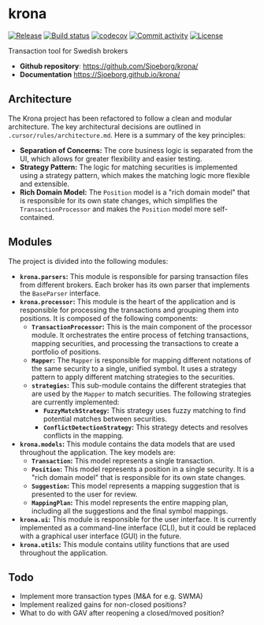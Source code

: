 # krona

[![Release](https://img.shields.io/github/v/release/Sjoeborg/krona)](https://img.shields.io/github/v/release/Sjoeborg/krona)
[![Build status](https://img.shields.io/github/actions/workflow/status/Sjoeborg/krona/master.yml?branch=master)](https://github.com/Sjoeborg/krona/actions/workflows/master.yml?query=branch%3Amaster)
[![codecov](https://codecov.io/gh/Sjoeborg/krona/branch/main/graph/badge.svg)](https://codecov.io/gh/Sjoeborg/krona)
[![Commit activity](https://img.shields.io/github/commit-activity/m/Sjoeborg/krona)](https://img.shields.io/github/commit-activity/m/Sjoeborg/krona)
[![License](https://img.shields.io/github/license/Sjoeborg/krona)](https://img.shields.io/github/license/Sjoeborg/krona)

Transaction tool for Swedish brokers

- **Github repository**: <https://github.com/Sjoeborg/krona/>
- **Documentation** <https://Sjoeborg.github.io/krona/>

## Architecture

The Krona project has been refactored to follow a clean and modular architecture. The key architectural decisions are outlined in `.cursor/rules/architecture.md`. Here is a summary of the key principles:

*   **Separation of Concerns:** The core business logic is separated from the UI, which allows for greater flexibility and easier testing.
*   **Strategy Pattern:** The logic for matching securities is implemented using a strategy pattern, which makes the matching logic more flexible and extensible.
*   **Rich Domain Model:** The `Position` model is a "rich domain model" that is responsible for its own state changes, which simplifies the `TransactionProcessor` and makes the `Position` model more self-contained.

## Modules

The project is divided into the following modules:

*   **`krona.parsers`:** This module is responsible for parsing transaction files from different brokers. Each broker has its own parser that implements the `BaseParser` interface.
*   **`krona.processor`:** This module is the heart of the application and is responsible for processing the transactions and grouping them into positions. It is composed of the following components:
    *   **`TransactionProcessor`:** This is the main component of the processor module. It orchestrates the entire process of fetching transactions, mapping securities, and processing the transactions to create a portfolio of positions.
    *   **`Mapper`:** The `Mapper` is responsible for mapping different notations of the same security to a single, unified symbol. It uses a strategy pattern to apply different matching strategies to the securities.
    *   **`strategies`:** This sub-module contains the different strategies that are used by the `Mapper` to match securities. The following strategies are currently implemented:
        *   **`FuzzyMatchStrategy`:** This strategy uses fuzzy matching to find potential matches between securities.
        *   **`ConflictDetectionStrategy`:** This strategy detects and resolves conflicts in the mapping.
*   **`krona.models`:** This module contains the data models that are used throughout the application. The key models are:
    *   **`Transaction`:** This model represents a single transaction.
    *   **`Position`:** This model represents a position in a single security. It is a "rich domain model" that is responsible for its own state changes.
    *   **`Suggestion`:** This model represents a mapping suggestion that is presented to the user for review.
    *   **`MappingPlan`:** This model represents the entire mapping plan, including all the suggestions and the final symbol mappings.
*   **`krona.ui`:** This module is responsible for the user interface. It is currently implemented as a command-line interface (CLI), but it could be replaced with a graphical user interface (GUI) in the future.
*   **`krona.utils`:** This module contains utility functions that are used throughout the application.

## Todo
- Implement more transaction types (M&A for e.g. SWMA)
- Implement realized gains for non-closed positions?
- What to do with GAV after reopening a closed/moved position?